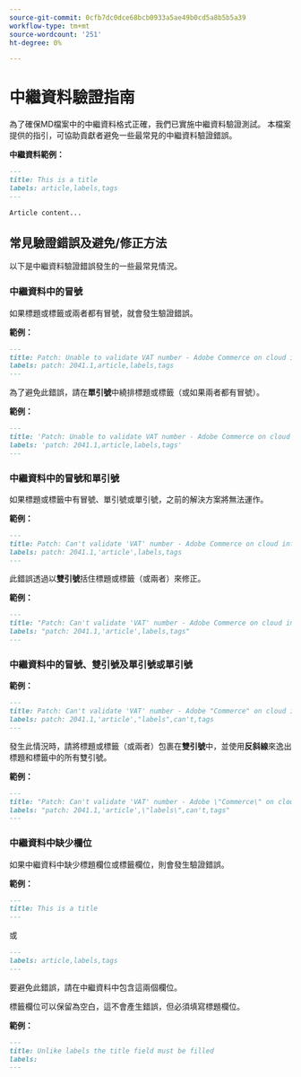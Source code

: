 ```yaml
---
source-git-commit: 0cfb7dc0dce68bcb0933a5ae49b0cd5a8b5b5a39
workflow-type: tm+mt
source-wordcount: '251'
ht-degree: 0%

---
```

# 中繼資料驗證指南

為了確保MD檔案中的中繼資料格式正確，我們已實施中繼資料驗證測試。 本檔案提供的指引，可協助貢獻者避免一些最常見的中繼資料驗證錯誤。

**中繼資料範例：**

```markdown
---
title: This is a title
labels: article,labels,tags
---

Article content...
```

## 常見驗證錯誤及避免/修正方法

以下是中繼資料驗證錯誤發生的一些最常見情況。

### 中繼資料中的冒號

如果標題或標籤或兩者都有冒號，就會發生驗證錯誤。

**範例：**

```markdown
---
title: Patch: Unable to validate VAT number - Adobe Commerce on cloud infrastructure
labels: patch: 2041.1,article,labels,tags
---
```

為了避免此錯誤，請在&#x200B;**單引號**&#x200B;中繞排標題或標籤（或如果兩者都有冒號）。

**範例：**

```markdown
---
title: 'Patch: Unable to validate VAT number - Adobe Commerce on cloud infrastructure'
labels: 'patch: 2041.1,article,labels,tags'
---
```

### 中繼資料中的冒號和單引號

如果標題或標籤中有冒號、單引號或單引號，之前的解決方案將無法運作。

**範例：**

```markdown
---
title: Patch: Can't validate 'VAT' number - Adobe Commerce on cloud infrastructure
labels: patch: 2041.1,'article',labels,tags
---
```

此錯誤透過以&#x200B;**雙引號**&#x200B;括住標題或標籤（或兩者）來修正。

**範例：**

```markdown
---
title: "Patch: Can't validate 'VAT' number - Adobe Commerce on cloud infrastructure"
labels: "patch: 2041.1,'article',labels,tags"
---
```

### 中繼資料中的冒號、雙引號及單引號或單引號

**範例：**

```markdown
---
title: Patch: Can't validate 'VAT' number - Adobe "Commerce" on cloud infrastructure
labels: patch: 2041.1,'article',"labels",can't,tags
---
```

發生此情況時，請將標題或標籤（或兩者）包裹在&#x200B;**雙引號**&#x200B;中，並使用&#x200B;**反斜線**&#x200B;來逸出標題和標籤中的所有雙引號。

**範例：**

```markdown
---
title: "Patch: Can't validate 'VAT' number - Adobe \"Commerce\" on cloud infrastructure"
labels: "patch: 2041.1,'article',\"labels\",can't,tags"
---
```

### 中繼資料中缺少欄位

如果中繼資料中缺少標題欄位或標籤欄位，則會發生驗證錯誤。

**範例：**

```markdown
---
title: This is a title
---
```

或

```markdown
---
labels: article,labels,tags
---
```

要避免此錯誤，請在中繼資料中包含這兩個欄位。

標籤欄位可以保留為空白，這不會產生錯誤，但必須填寫標題欄位。

**範例：**

```markdown
---
title: Unlike labels the title field must be filled
labels:
---
```

